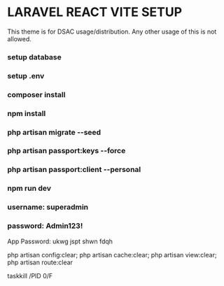 # LARAVEL REACT VITE SETUP

This theme is for DSAC usage/distribution. Any other usage of this is not allowed.

### setup database

### setup .env

### composer install

### npm install

### php artisan migrate --seed

### php artisan passport:keys --force

### php artisan passport:client --personal

### npm run dev

### username: superadmin

### password: Admin123!


App Password: ukwg jspt shwn fdqh

php artisan config:clear; php artisan cache:clear; php artisan view:clear; php artisan route:clear

taskkill /PID 0/F